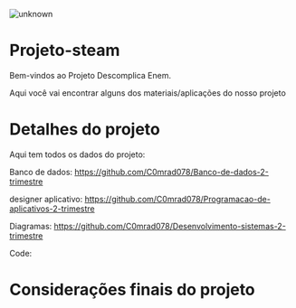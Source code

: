 ![unknown](https://user-images.githubusercontent.com/83824100/140460692-3fa5e4c6-d34c-4b56-a811-95ce9343715b.png)
#  Projeto-steam
Bem-vindos ao  Projeto Descomplica Enem.

Aqui você vai encontrar alguns dos materiais/aplicações do nosso projeto

# Detalhes do projeto
Aqui tem todos os dados do projeto:

Banco de dados:   https://github.com/C0mrad078/Banco-de-dados-2-trimestre

designer aplicativo: https://github.com/C0mrad078/Programacao-de-aplicativos-2-trimestre

Diagramas:   https://github.com/C0mrad078/Desenvolvimento-sistemas-2-trimestre

Code: 

# Considerações finais do projeto

